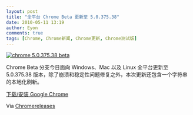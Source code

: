 ```yaml
---
layout: post
title: "全平台 Chrome Beta 更新至 5.0.375.38"
date: 2010-05-11 13:19
author: Eyon
comments: true
tags: [Chrome, Chrome新闻, Chrome更新, Chrome测试版]
---
```

<a href="http://img.chromi.org/2010/05/chrome-5.0.375.38-beta.png">![](http://img.chromi.org/2010/05/chrome-5.0.375.38-beta.png "chrome 5.0.375.38 beta")</a>

Chrome Beta 分支今日面向 Windows、Mac 以及 Linux 全平台更新至 5.0.375.38 版本，除了崩溃和稳定性问题修复之外，本次更新还包含一个字符串的本地化刷新。

[下载/安装 Google Chrome](http://www.chromi.org/chromedownload)

Via [Chromereleases](http://googlechromereleases.blogspot.com/2010/05/beta-channel-update_10.html)
